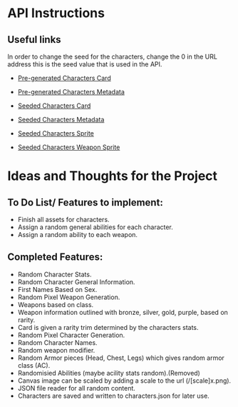 # API Instructions

## Useful links

In order to change the seed for the characters, change the 0 in the URL address this is the seed value that is used in the API.

- [Pre-generated Characters Card](https://character-gen-api.onrender.com/special/0/1x.png)
- [Pre-generated Characters Metadata](https://character-gen-api.onrender.com/special/0/metadata)

- [Seeded Characters Card](https://character-gen-api.onrender.com/seed/0/1x.png)
- [Seeded Characters Metadata](https://character-gen-api.onrender.com/seed/0/metadata)

<!-- - [Pre-generated Characters Sprite](https://character-generation-api.herokuapp.com/sprite/0/1x.png) -->

- [Seeded Characters Sprite](https://character-gen-api.onrender.com/sprite/seed/0/10x.png)

<!-- - [Pre-generated Characters Weapon Sprite](https://character-generation-api.herokuapp.com/weapon/0/1x.png) -->

- [Seeded Characters Weapon Sprite](https://character-gen-api.onrender.com/weapon/seed/0/10x.png)

<!--
## Setup

Run `npm init` inside the `api` directory to install all dependencies for the API.

In Order for this to work. You must create an environment file `.env` and
assign values to These variables inside there:

```
INFURA_NETWORK=""
INFURA_API_KEY=""
DGC_ADDRESS=""
PORT=
```

`INFURA_NETWORK` being the network you wish to access from (rinkeby, mainet, etc).
`INFURA_API_KEY` being your API key from Infura.
`DGC_ADDRESS` being the address of the contract.
`PORT` being the port you want the API to open on.

## Assets

All assets are stored in the `assets` directory. This contains all art and `.json` files containing information about the assets.

## Source Files

All SOurce files are within the `src` directory. `src` contains the files responsible for the generation, drawing and utils of the API.
-->

# Ideas and Thoughts for the Project

## To Do List/ Features to implement:

- Finish all assets for characters.
- Assign a random general abilities for each character.
- Assign a random ability to each weapon.

## Completed Features:

- Random Character Stats.
- Random Character General Information.
- First Names Based on Sex.
- Random Pixel Weapon Generation.
- Weapons based on class.
- Weapon information outlined with bronze,
  silver, gold, purple, based on rarity.
- Card is given a rarity trim determined
  by the characters stats.
- Random Pixel Character Generation.
- Random Character Names.
- Random weapon modifier.
- Random Armor pieces (Head, Chest, Legs) which gives random armor class (AC).
- Randomisied Abilities (maybe acility stats random).(Removed)
- Canvas image can be scaled by adding a scale
  to the url (/[scale]x.png).
- JSON file reader for
  all random content.
- Characters are saved and written to
  characters.json for later use.

<!--
## Elemental Table (Maybe?)

- Fire > Earth
- Fire < Water
- Fire

## Game Idea

- Randomly genegated tilsets placed together with random
  enemy placements and loot chest placed at the end.

- Community hub area

# Character Lore / The Land of Zenethia Lore

A RPG based Character generator with stats, general information, weapons, abilities and with a 32x32 pixel sprite portrait.

## Lore

### Pre-Pre Lore

Before the War:

### Pre Lore

The War:

### Current Lore

After the War:

## Lands

There are 3 main Isles, consisting of 2 Upper Isles and the Lower Isle.

### Upper Isles:

North West Isle: Zenaria or Xanaria
North East Isle: Zenethia or Xanethia

### Lower Isle:

South Isle: Zarkus
-->
